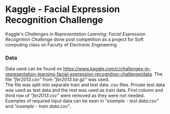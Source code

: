 # Kaggle - Facial Expression Recognition Challenge
Kaggle's *Challenges in Representation Learning: Facial Expression Recognition Challenge* done post competition as a project for Soft computing class on Faculty of Electronic Engineering

### Data
Data used can be found on https://www.kaggle.com/c/challenges-in-representation-learning-facial-expression-recognition-challenge/data. The file *"fer2013.csv"* from *"fer2013.tar.gz"* was used.  
The file was split into separate train and test data .csv files. Private test data was used as test data and the rest was used as train data. First column and third row of *"fer2013.csv"* were removed as they were not needed.  
Examples of required input data can be seen in *"example - test data.csv"* and *"example - train data.csv"*.